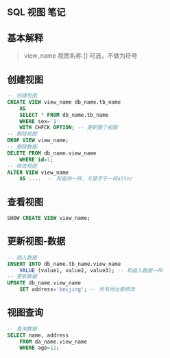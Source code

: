 SQL 视图 笔记
---------------------------------------

## 基本解释
> view_name 视图名称
> [] 可选，不做为符号

## 创建视图
```sql
-- 创建视图
CREATE VIEW view_name db_name.tb_name
    AS 
    SELECT * FROM db_name.tb_name
    WHERE sex='1'
    WITH CHFCK OPTION; -- 更新整个视图
-- 删除视图
DROP VIEW view_name;
-- 删除数据
DELETE FROM db_name.view_name
    WHERE id=1;
-- 修改视图
ALTER VIEW view_name
    AS ....  -- 和查询一样，关键字不一样alter
```

## 查看视图
```sql
SHOW CREATE VIEW view_name;
```

## 更新视图-数据
```sql
-- 插入数据
INSERT INTO db_name.tb_name.view_name
    VALUE (value1, value2, value3); -- 和插入数据一样
-- 更新数据
UPDATE db_name.view_name
    SET address='beijing'; -- 所有地址都修改

```

## 视图查询
```sql
-- 查询数据
SELECT name, address
    FROM da_name.view_name
    WHERE age=12;
```